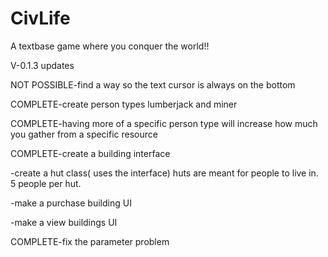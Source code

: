 # CivLife
A textbase game where you conquer the world!!

V-0.1.3 updates

NOT POSSIBLE-find a way so the text cursor is always on the bottom

COMPLETE-create person types lumberjack and miner

COMPLETE-having more of a specific person type will increase how much you gather from a specific resource

COMPLETE-create a building interface

-create a hut class( uses the interface) huts are meant for people to live in. 5 people per hut.

-make a purchase building UI

-make a view buildings UI

COMPLETE-fix the parameter problem
